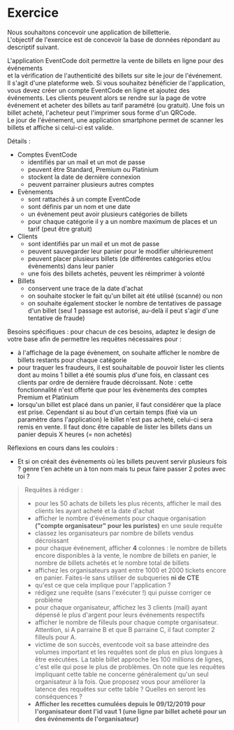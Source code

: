 # Exercice

Nous souhaitons concevoir une application de billetterie.  
L'objectif de l'exercice est de concevoir la base de données répondant au descriptif suivant.

L'application EventCode doit permettre la vente de billets en ligne pour des événements  
et la vérification de l'authenticité des billets sur site le jour de l'événement.  
Il s'agit d'une plateforme web.
Si vous souhaitez bénéficier de l'application, vous devez créer un compte EventCode en ligne et ajoutez des événements.
Les clients peuvent alors se rendre sur la page de votre événement et acheter des billets au tarif paramétré (ou gratuit).
Une fois un billet acheté, l'acheteur peut l'imprimer sous forme d'un QRCode.  
Le jour de l'événement, une application smartphone permet de scanner les billets et affiche si celui-ci est valide.

Détails :

- Comptes EventCode
    - identifiés par un mail et un mot de passe
    - peuvent être Standard, Premium ou Platinium
    - stockent la date de dernière connexion
    - peuvent parrainer plusieurs autres comptes
- Evènements
    - sont rattachés à un compte EventCode
    - sont définis par un nom et une date
    - un évènement peut avoir plusieurs catégories de billets
    - pour chaque catégorie il y a un nombre maximum de places et un tarif (peut être gratuit)
- Clients
    - sont identifiés par un mail et un mot de passe
    - peuvent sauvegarder leur panier pour le modifier ultérieurement
    - peuvent placer plusieurs billets (de différentes catégories et/ou évènements) dans leur panier
    - une fois des billets achetés, peuvent les réimprimer à volonté
- Billets
    - conservent une trace de la date d'achat
    - on souhaite stocker le fait qu'un billet ait été utilisé (scanné) ou non 
    - on souhaite également stocker le nombre de tentatives de passage d'un billet (seul 1 passage est autorisé,
    au-delà il peut s'agir d'une tentative de fraude)
    
Besoins spécifiques : pour chacun de ces besoins, adaptez le design de votre base afin de permettre
les requêtes nécessaires pour :
- à l'affichage de la page évènement, on souhaite afficher le nombre de billets restants pour chaque catégorie
- pour traquer les fraudeurs, il est souhaitable de pouvoir lister les clients dont au moins 1 billet a été 
soumis plus d'une fois, en classant ces clients par ordre de dernière fraude décroissant.
Note : cette fonctionnalité n'est offerte que pour les évènements des comptes Premium
et Platinium
- lorsqu'un billet est placé dans un panier, il faut considérer que la place est prise.
Cependant si au bout d'un certain temps (fixé via un paramètre dans l'application) 
le billet n'est pas acheté, celui-ci sera remis en vente. Il faut donc être capable
de lister les billets dans un panier depuis X heures (= non achetés)

Réflexions en cours dans les couloirs :
- Et si on créait des évènements où les billets peuvent servir plusieurs fois ?
genre t'en achète un à ton nom mais tu peux faire passer 2 potes avec toi ?



> Requêtes à rédiger :
> - pour les 50 achats de billets les plus récents, afficher le mail des clients les ayant acheté
>et la date d'achat
>- afficher le nombre d'événements pour chaque organisation **("compte organisateur" pour les puristes)** en une seule requête 
>- classez les organisateurs par nombre de billets vendus décroissant
>- pour chaque événement, afficher **4** colonnes : le nombre de billets encore disponibles à la vente, le nombre de billets
>en panier, le nombre de billets achetés et le nombre total de billets  
>- affichez les organisateurs ayant entre 1000 et 2000 tickets encore en panier. Faites-le sans utiliser de subqueries **ni de CTE**
>- qu'est ce que cela implique pour l'application ?
>- rédigez une requête (sans l'exécuter !) qui puisse corriger ce problème
>- pour chaque organisateur, affichez les 3 clients (mail) ayant dépensé le plus d'argent pour leurs événements respectifs
>- afficher le nombre de filleuls pour chaque compte organisateur. Attention, si A parraine B et que B parraine C, il faut compter 2 filleuls pour A.  
>- victime de son succès, eventcode voit sa base atteindre des volumes important et les requêtes sont de plus en plus longues à être exécutées.
>La table billet approche les 100 millions de lignes, c'est elle qui pose le plus de problèmes. 
>On note que les requêtes impliquant cette table ne concerne généralement qu'un seul organisateur à la fois.
>Que proposez vous pour améliorer la latence des requêtes sur cette table ? Quelles en seront les conséquences ?
>- **Afficher les recettes cumulées depuis le 09/12/2019 pour l'organisateur dont l'id vaut 1 (une ligne par billet acheté pour un des événements de l'organisateur)**